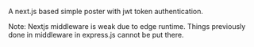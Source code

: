 A next.js based simple poster with jwt token authentication.

Note: Nextjs middleware is weak due to edge runtime. Things previously done in middleware in express.js cannot be put there.
